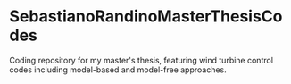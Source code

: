 # SebastianoRandinoMasterThesisCodes
Coding repository for my master's thesis, featuring wind turbine control codes including model-based and model-free approaches.
